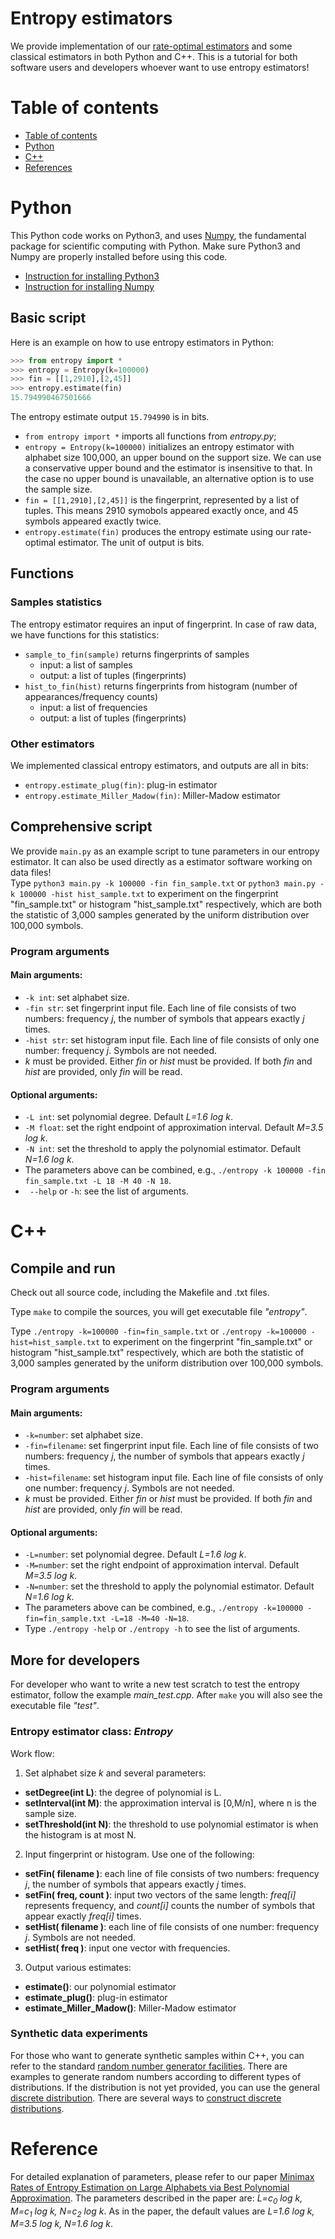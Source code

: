 Entropy estimators
=================
We provide implementation of our [rate-optimal estimators](http://ieeexplore.ieee.org/abstract/document/7444171/) and some classical estimators in both Python and C++. 
This is a tutorial for both software users and developers whoever want to use entropy estimators! 



Table of contents
=================
* [Table of contents](#table-of-contents)
* [Python](#python)
* [C++](#c)
* [References](#reference)


Python
=====
This Python code works on Python3, and uses [Numpy](http://www.numpy.org), the fundamental package for scientific computing with Python.
Make sure Python3 and Numpy are properly installed before using this code. 

* [Instruction for installing Python3](https://docs.python.org/3/using/index.html)
* [Instruction for installing Numpy](https://www.scipy.org/install.html)

Basic script
-------
Here is an example on how to use entropy estimators in Python:
```python
>>> from entropy import *
>>> entropy = Entropy(k=100000)
>>> fin = [[1,2910],[2,45]]
>>> entropy.estimate(fin)
15.794990467501666
```
The entropy estimate output ```15.794990``` is in bits.

* ```from entropy import *``` imports all functions from *entropy.py*;
* ```entropy = Entropy(k=100000)``` initializes an entropy estimator with alphabet size 100,000, an upper bound on the support size. We can use a conservative upper bound and the estimator is insensitive to that. In the case no upper bound is unavailable, an alternative option is to use the sample size. 
* ```fin = [[1,2910],[2,45]]``` is the fingerprint, represented by a list of tuples. This means 2910 symobols appeared exactly once, and 45 symbols appeared exactly twice. 
* ```entropy.estimate(fin)``` produces the entropy estimate using our rate-optimal estimator. The unit of output is bits. 

Functions
------
### Samples statistics
The entropy estimator requires an input of fingerprint. 
In case of raw data, we have functions for this statistics:
* ```sample_to_fin(sample)``` returns fingerprints of samples
  * input: a list of samples 
  * output: a list of tuples (fingerprints)
* ```hist_to_fin(hist)``` returns fingerprints from histogram (number of appearances/frequency counts)
  * input: a list of frequencies
  * output: a list of tuples (fingerprints)

### Other estimators
We implemented classical entropy estimators, and outputs are all in bits:  

* ```entropy.estimate_plug(fin)```: plug-in estimator
* ```entropy.estimate_Miller_Madow(fin)```: Miller-Madow estimator

Comprehensive script
---------
We provide ```main.py``` as an example script to tune parameters in our entropy estimator.
It can also be used directly as a estimator software working on data files!  
Type ```python3 main.py -k 100000 -fin fin_sample.txt``` or ```python3 main.py -k 100000 -hist hist_sample.txt``` to experiment on the fingerprint "fin\_sample.txt" or histogram "hist\_sample.txt" respectively, which are both the statistic of 3,000 samples generated by the uniform distribution over 100,000 symbols. 

### Program arguments

#### Main arguments:

* ```-k int```: set alphabet size. 
* ```-fin str```: set fingerprint input file. 
  Each line of file consists of two numbers: frequency *j*, the number of symbols that appears exactly *j* times.
* ```-hist str```: set histogram input file. 
  Each line of file consists of only one number: frequency *j*. Symbols are not needed.
* *k* must be provided. 
  Either *fin* or *hist* must be provided.
  If both *fin* and *hist* are provided, only *fin* will be read.
  
#### Optional arguments:

* ```-L int```: set polynomial degree. Default *L=1.6 log k*.
* ```-M float```: set the right endpoint of approximation interval. Default *M=3.5 log k*.
* ```-N int```: set the threshold to apply the polynomial estimator. Default *N=1.6 log k*.
* The parameters above can be combined, e.g., ```./entropy -k 100000 -fin fin_sample.txt -L 18 -M 40 -N 18```.
* ``` --help``` or ```-h```: see the list of arguments.





C++
=====
Compile and run
---------
Check out all source code, including the Makefile and .txt files.

Type ```make``` to compile the sources, you will get executable file *"entropy"*.

Type ```./entropy -k=100000 -fin=fin_sample.txt``` or ```./entropy -k=100000 -hist=hist_sample.txt``` to experiment on the fingerprint "fin\_sample.txt" or histogram "hist\_sample.txt" respectively, which are both the statistic of 3,000 samples generated by the uniform distribution over 100,000 symbols. 

### Program arguments

#### Main arguments:

* ```-k=number```: set alphabet size. 
* ```-fin=filename```: set fingerprint input file. 
  Each line of file consists of two numbers: frequency *j*, the number of symbols that appears exactly *j* times.
* ```-hist=filename```: set histogram input file. 
  Each line of file consists of only one number: frequency *j*. Symbols are not needed.
* *k* must be provided. 
  Either *fin* or *hist* must be provided.
  If both *fin* and *hist* are provided, only *fin* will be read.
  
#### Optional arguments:

* ```-L=number```: set polynomial degree. Default *L=1.6 log k*.
* ```-M=number```: set the right endpoint of approximation interval. Default *M=3.5 log k*.
* ```-N=number```: set the threshold to apply the polynomial estimator. Default *N=1.6 log k*.
* The parameters above can be combined, e.g., ```./entropy -k=100000 -fin=fin_sample.txt -L=18 -M=40 -N=18```.
* Type ```./entropy -help``` or ```./entropy -h``` to see the list of arguments.



## More for developers
For developer who want to write a new test scratch to test the entropy estimator, follow the example *main_test.cpp*.
After ```make``` you will also see the executable file *"test"*.

### Entropy estimator class: *Entropy*
Work flow: 

1. Set alphabet size *k* and several parameters: 
  * **setDegree(int L)**: the degree of polynomial is L.
  * **setInterval(int M)**: the approximation interval is [0,M/n], where n is the sample size.
  * **setThreshold(int N)**: the threshold to use polynomial estimator is when the histogram is at most N.
2. Input fingerprint or histogram. Use one of the following: 
  * **setFin( filename )**: each line of file consists of two numbers: frequency *j*, the number of symbols that appears exactly *j* times.
  * **setFin( freq, count )**: input two vectors of the same length: *freq[i]* represents frequency, and *count[i]* counts the number of symbols that appear exactly *freq[i]* times. 
  * **setHist( filename )**: each line of file consists of one number: frequency *j*. Symbols are not needed.
  * **setHist( freq )**: input one vector with frequencies.
3. Output various estimates: 
  * **estimate()**: our polynomial estimator
  * **estimate_plug()**: plug-in estimator
  * **estimate\_Miller\_Madow()**: Miller-Madow estimator



### Synthetic data experiments
For those who want to generate synthetic samples within C++, you can refer to the standard [random number generator facilities](http://www.cplusplus.com/reference/random/).
There are examples to generate random numbers according to different types of distributions.
If the distribution is not yet provided, you can use the general [discrete distribution](http://www.cplusplus.com/reference/random/discrete\_distribution/).
There are several ways to [construct discrete distributions](http://www.cplusplus.com/reference/random/discrete\_distribution/discrete\_distribution/).


Reference
===================
For detailed explanation of parameters, please refer to our paper [Minimax Rates of Entropy Estimation on Large Alphabets via Best Polynomial Approximation](http://ieeexplore.ieee.org/abstract/document/7444171/).
The parameters described in the paper are: *L=c<sub>0</sub> log k, M=c<sub>1</sub> log k, N=c<sub>2</sub> log k*.
As in the paper, the default values are *L=1.6 log k, M=3.5 log k, N=1.6 log k*.


